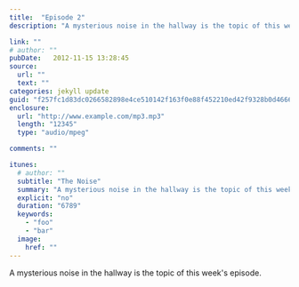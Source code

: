```yaml
---
title:  "Episode 2"
description: "A mysterious noise in the hallway is the topic of this week's episode."

link: ""
# author: ""
pubDate:   2012-11-15 13:28:45
source:
  url: ""
  text: ""
categories: jekyll update
guid: "f257fc1d83dc0266582898e4ce510142f163f0e88f452210ed42f9328b0d4666"
enclosure:
  url: "http://www.example.com/mp3.mp3"
  length: "12345"
  type: "audio/mpeg"

comments: ""

itunes:
  # author: ""
  subtitle: "The Noise"
  summary: "A mysterious noise in the hallway is the topic of this week's episode."
  explicit: "no"
  duration: "6789"
  keywords:
    - "foo"
    - "bar"
  image:
    href: ""
---
```


<p>A mysterious noise in the hallway is the topic of this week's episode.</p>
